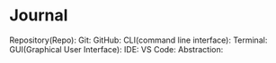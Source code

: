# Journal
Repository(Repo):
Git:
GitHub:
CLI(command line interface):
Terminal:
GUI(Graphical User Interface):
IDE:
VS Code:
Abstraction:


